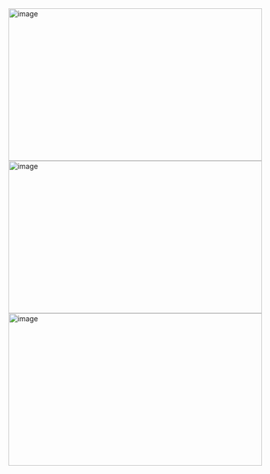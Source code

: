 <img width="500" height="300" alt="image" src="https://github.com/user-attachments/assets/fdaecff0-e63b-4208-b503-69f9727f82a5" />

<img width="500" height="300" alt="image" src="https://github.com/user-attachments/assets/06a45d4e-18a3-44c9-a0fc-b5af96f1bd5c" />

<img width="500" height="300" alt="image" src="https://github.com/user-attachments/assets/453af3eb-90e1-4d89-acad-6a8d44e0b861" />
